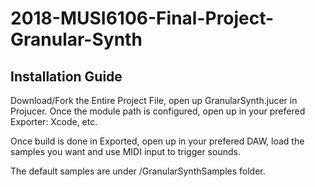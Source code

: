 # 2018-MUSI6106-Final-Project-Granular-Synth

Installation Guide
-----------------------------------
Download/Fork the Entire Project File, open up GranularSynth.jucer in Projucer.
Once the module path is configured, open up in your prefered Exporter: Xcode, etc.

Once build is done in Exported, open up in your prefered DAW, load the samples you want and use MIDI input to trigger sounds.

The default samples are under /GranularSynthSamples folder.
